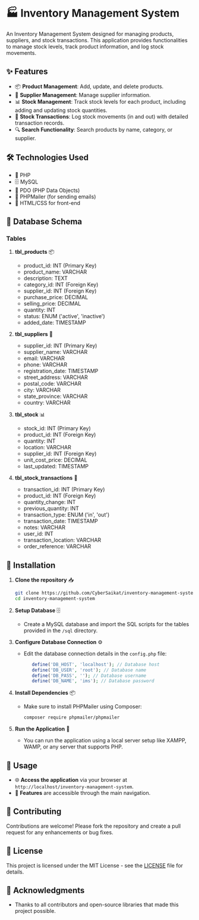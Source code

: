 # 🏭 Inventory Management System

An Inventory Management System designed for managing products, suppliers, and stock transactions. This application provides functionalities to manage stock levels, track product information, and log stock movements.

## ✨ Features

- 📦 **Product Management**: Add, update, and delete products.
- 🤝 **Supplier Management**: Manage supplier information.
- 📊 **Stock Management**: Track stock levels for each product, including adding and updating stock quantities.
- 📝 **Stock Transactions**: Log stock movements (in and out) with detailed transaction records.
- 🔍 **Search Functionality**: Search products by name, category, or supplier.

## 🛠️ Technologies Used

- 🐘 PHP
- 🗄️ MySQL
- 🔌 PDO (PHP Data Objects)
- 📧 PHPMailer (for sending emails)
- 🎨 HTML/CSS for front-end

## 💾 Database Schema

### Tables

1. **tbl_products** 📦
   - product_id: INT (Primary Key)
   - product_name: VARCHAR
   - description: TEXT
   - category_id: INT (Foreign Key)
   - supplier_id: INT (Foreign Key)
   - purchase_price: DECIMAL
   - selling_price: DECIMAL
   - quantity: INT
   - status: ENUM ('active', 'inactive')
   - added_date: TIMESTAMP

2. **tbl_suppliers** 🤝
   - supplier_id: INT (Primary Key)
   - supplier_name: VARCHAR
   - email: VARCHAR
   - phone: VARCHAR
   - registration_date: TIMESTAMP
   - street_address: VARCHAR
   - postal_code: VARCHAR
   - city: VARCHAR
   - state_province: VARCHAR
   - country: VARCHAR

3. **tbl_stock** 📊
   - stock_id: INT (Primary Key)
   - product_id: INT (Foreign Key)
   - quantity: INT
   - location: VARCHAR
   - supplier_id: INT (Foreign Key)
   - unit_cost_price: DECIMAL
   - last_updated: TIMESTAMP

4. **tbl_stock_transactions** 📝
   - transaction_id: INT (Primary Key)
   - product_id: INT (Foreign Key)
   - quantity_change: INT
   - previous_quantity: INT
   - transaction_type: ENUM ('in', 'out')
   - transaction_date: TIMESTAMP
   - notes: VARCHAR
   - user_id: INT
   - transaction_location: VARCHAR
   - order_reference: VARCHAR

## 🚀 Installation

1. **Clone the repository** 📥
   ```bash
   git clone https://github.com/CyberSaikat/inventory-management-system.git
   cd inventory-management-system
   ```

2. **Setup Database** 🗄️
   - Create a MySQL database and import the SQL scripts for the tables provided in the `/sql` directory.

3. **Configure Database Connection** ⚙️
   - Edit the database connection details in the `config.php` file:
     ```php
        define('DB_HOST', 'localhost'); // Database host
        define('DB_USER', 'root'); // Database name
        define('DB_PASS', ''); // Database username
        define('DB_NAME', 'ims'); // Database password
     ```

4. **Install Dependencies** 📦
   - Make sure to install PHPMailer using Composer:
     ```bash
     composer require phpmailer/phpmailer
     ```

5. **Run the Application** 🚀
   - You can run the application using a local server setup like XAMPP, WAMP, or any server that supports PHP.

## 📖 Usage

- 🌐 **Access the application** via your browser at `http://localhost/inventory-management-system`.
- 📱 **Features** are accessible through the main navigation.

## 🤝 Contributing

Contributions are welcome! Please fork the repository and create a pull request for any enhancements or bug fixes.

## 📄 License

This project is licensed under the MIT License - see the [LICENSE](LICENSE) file for details.

## 🙏 Acknowledgments

- Thanks to all contributors and open-source libraries that made this project possible.